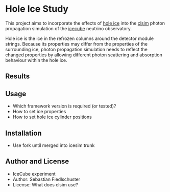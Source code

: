 # Hole Ice Study

This project aims to incorporate the effects of [hole ice](https://wiki.icecube.wisc.edu/index.php/Hole_ice) into the [clsim](http://github.com/claudiok/clsim) photon propagation simulation of the [icecube](http://icecube.wisc.edu) neutrino observatory.

Hole ice is the ice in the refrozen columns around the detector module strings. Because its properties may differ from the properties of the surrounding ice, photon propagation simulation needs to reflect the changed properties by allowing different photon scattering and absorption behaviour within the hole ice.

## Results

## Usage

- Which framework version is required (or tested)?
- How to set ice properties
- How to set hole ice cylinder positions

## Installation

- Use fork until merged into icesim trunk

## Author and License

- IceCube experiment
- Author: Sebastian Fiedlschuster
- License: What does clsim use?
